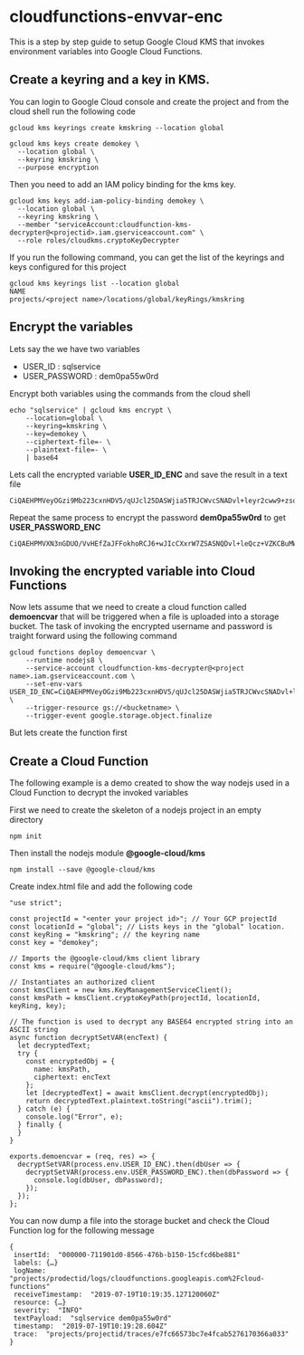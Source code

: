 # cloudfunctions-envvar-enc

This is a step by step guide to setup Google Cloud KMS that invokes environment variables into Google Cloud Functions.

## Create a keyring and a key in KMS.

You can login to Google Cloud console and create the project and from the cloud shell run the following code

```
gcloud kms keyrings create kmskring --location global

gcloud kms keys create demokey \
  --location global \
  --keyring kmskring \
  --purpose encryption
```

Then you need to add an IAM policy binding for the kms key.

```
gcloud kms keys add-iam-policy-binding demokey \
  --location global \
  --keyring kmskring \
  --member "serviceAccount:cloudfunction-kms-decrypter@<projectid>.iam.gserviceaccount.com" \
  --role roles/cloudkms.cryptoKeyDecrypter
```

If you run the following command, you can get the list of the keyrings and keys configured for this project

```
gcloud kms keyrings list --location global
NAME
projects/<project name>/locations/global/keyRings/kmskring
```

## Encrypt the variables

Lets say the we have two variables

- USER_ID : sqlservice
- USER_PASSWORD : dem0pa55w0rd

Encrypt both variables using the commands from the cloud shell

```
echo "sqlservice" | gcloud kms encrypt \
    --location=global \
    --keyring=kmskring \
    --key=demokey \
    --ciphertext-file=- \
    --plaintext-file=- \
    | base64
```

Lets call the encrypted variable **USER_ID_ENC** and save the result in a text file

```
CiQAEHPMVeyOGzi9Mb223cxnHDV5/qUJcl25DASWjia5TRJCWvcSNADvl+leyr2cww9+zsqs02iGcmUDchqDgVz8GWVRBKqxT+wdB36bIEdWRRQqVTQwwn44PKg=
```

Repeat the same process to encrypt the password **dem0pa55w0rd** to get **USER_PASSWORD_ENC**

```
CiQAEHPMVXN3nGDUO/VvHEfZaJFFokhoRCJ6+wJIcCXxrW7ZSASNQDvl+leQcz+VZKCBuMW5g31GfLWm9NY/zRN4Fm9j+rjB28rJOlLDHygm1a7oSzeyAwU4L+Q
```

## Invoking the encrypted variable into Cloud Functions

Now lets assume that we need to create a cloud function called **demoencvar** that will be triggered when a file is uploaded into a storage bucket. The task of invoking the encrypted username and password is traight forward using the following command

```
gcloud functions deploy demoencvar \
    --runtime nodejs8 \
    --service-account cloudfunction-kms-decrypter@<project name>.iam.gserviceaccount.com \
    --set-env-vars USER_ID_ENC=CiQAEHPMVeyOGzi9Mb223cxnHDV5/qUJcl25DASWjia5TRJCWvcSNADvl+leyr2cww9+zsqs02iGcmUDchqDgVz8GWVRBKqxT+wdB36bIEdWRRQqVTQwwn44PKg=,USER_PASSWORD_ENC=CiQAEHPMVXN3nGDUO/VvHEfZaJFFokhoRCJ6+wJIcC0XxrW7ZSASNQDvl+leQcz+VZKCBuMW5g31GfLWm9NY/zRN4Fm9j+rjB28rJOlLDHygm1a7oSzeyAwU4L+Q \
    --trigger-resource gs://<bucketname> \
    --trigger-event google.storage.object.finalize
```

But lets create the function first

## Create a Cloud Function

The following example is a demo created to show the way nodejs used in a Cloud Function to decrypt the invoked variables

First we need to create the skeleton of a nodejs project in an empty directory

```
npm init
```

Then install the nodejs module **@google-cloud/kms**

```
npm install --save @google-cloud/kms
```

Create index.html file and add the following code

```
"use strict";

const projectId = "<enter your project id>"; // Your GCP projectId
const locationId = "global"; // Lists keys in the "global" location.
const keyRing = "kmskring"; // the keyring name
const key = "demokey";

// Imports the @google-cloud/kms client library
const kms = require("@google-cloud/kms");

// Instantiates an authorized client
const kmsClient = new kms.KeyManagementServiceClient();
const kmsPath = kmsClient.cryptoKeyPath(projectId, locationId, keyRing, key);

// The function is used to decrypt any BASE64 encrypted string into an ASCII string
async function decryptSetVAR(encText) {
  let decryptedText;
  try {
    const encryptedObj = {
      name: kmsPath,
      ciphertext: encText
    };
    let [decryptedText] = await kmsClient.decrypt(encryptedObj);
    return decryptedText.plaintext.toString("ascii").trim();
  } catch (e) {
    console.log("Error", e);
  } finally {
  }
}

exports.demoencvar = (req, res) => {
  decryptSetVAR(process.env.USER_ID_ENC).then(dbUser => {
    decryptSetVAR(process.env.USER_PASSWORD_ENC).then(dbPassword => {
      console.log(dbUser, dbPassword);
    });
  });
};
```

You can now dump a file into the storage bucket and check the Cloud Function log for the following message

```
{
 insertId:  "000000-711901d0-8566-476b-b150-15cfcd6be881"
 labels: {…}
 logName:  "projects/prodectid/logs/cloudfunctions.googleapis.com%2Fcloud-functions"
 receiveTimestamp:  "2019-07-19T10:19:35.127120060Z"
 resource: {…}
 severity:  "INFO"
 textPayload:  "sqlservice dem0pa55w0rd"
 timestamp:  "2019-07-19T10:19:28.604Z"
 trace:  "projects/projectid/traces/e7fc66573bc7e4fcab5276170366a033"
}
```
